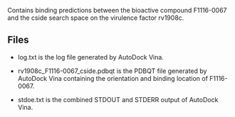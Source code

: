Contains binding predictions between the bioactive compound F1116-0067 and the cside search space on the virulence factor rv1908c.

## Files

- log.txt is the log file generated by AutoDock Vina.

- rv1908c_F1116-0067_cside.pdbqt is the PDBQT file generated by AutoDock Vina containing the orientation and binding location of F1116-0067.

- stdoe.txt is the combined STDOUT and STDERR output of AutoDock Vina.

